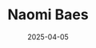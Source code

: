 ---
# Leave the homepage title empty to use the site title
title: "Naomi Baes"
date: 2025-04-05
type: landing

design:
  # Default section spacing
  spacing: "6rem"

sections:
  - block: resume-biography-3
    content:
      # Choose a user profile to display (a folder name within content/authors/)
      username: admin
      text: ""
      # Show a call-to-action button under your biography? (optional)
      button:
        text: CV
        url: /resume.pdf
    design:
      css_class: dark
      background:
        color: black
        image:
          # Add your image background to assets/media/.
          filename: stacked-peaks.svg
          filters:
            brightness: 0.7
          size: cover
          position: center
          parallax: false
  - block: markdown
    content:
      title: 'Research Program'
      subtitle: ''
      text: |-
        My research investigates how concepts change their meaning, focusing on mental health. With my PhD supervisors, I have developed a novel linguistic framework (**SIBling**) and measures to model lexical semantic change (LSC) along three dimensions that are typically overlooked by existing approaches.  

        **Key Contributions:**
        - **SIBling:** A theoretical model integrating insights from historical linguistics and psychology, reducing six types of LSC into three core dimensions: **Sentiment, Intensity, and Breadth (SIB)**. [[Prototype]](https://naomibaes.github.io/publication/journal-article_2024_acl_sibling/)
        - **SIB Toolkit:** Our computational implementation of SIBling, quantifying semantic change across SIB, plus related features (**salience** and **thematic content**). Designed for broad application across the social sciences and language domains (scientific, media, everyday).  
        - **LSC-Eval:** An evaluation framework that uses LLM-generated synthetic corpora to simulate *kinds* of LSC and validate LSC detection methods, identifying optimal dimension- and domain-specific approaches. [[Prototype]](https://naomibaes.github.io/publication/preprint_2025/) 
        - **Applications:** I apply SIBling to trace the historical semantic evolution of mental health-related concepts (e.g., *autism*, *schizophrenia*), analysing related cultural dynamics like **concept creep**, **pathologisation**, and **stigmatisation**.  

        This program: (1) offers a multidimensional model of conceptual change (*SIBling*), (2) develops or identifies computational tools for its application, (3) establishes a principled evaluation framework for LSC detection methods (*LSC-Eval*), and (4) demonstrates its value through detailed case studies. This body of work lays the groundwork for future extensions across disciplines (e.g., law, humanities) and languages.
    design:
      columns: '1' 
  - block: collection
    id: papers
    content:
      title: Featured Publications
      filters:
        folders:
          - publication
        featured_only: true
    design:
      view: article-grid
      columns: 2
  - block: collection
    content:
      title: Relevant Publications
      text: ""
      filters:
        folders:
          - publication
        exclude_featured: false
    design:
      view: citation
  - block: collection
    id: talks
    content:
      title: Invited Talks
      filters:
        folders:
          - talks
        featured_only: true
    design:
      view: article-grid
      columns: 1
  - block: collection
    id: news
    content:
      title: Recent News
      subtitle: ''
      text: ''
      filters:
        folders:
          - news
        exclude_folders:
          - resources
        author: ""
        category: ""
        tag: ""
        exclude_featured: false
        exclude_future: false
        exclude_past: false
        publication_type: ""
      page_type: post
      count: 5
      offset: 0
      order: desc
    design:
      view: date-title-summary
      spacing:
        padding: [0, 0, 0, 0]

  - block: markdown
    content:
      title: Quick Updates
      text: |
        <div style="font-size: 1rem">

        - Delighted to share my PhD research in recent and upcoming invited talks in September at the Change is Key! conference in Gothenburg, Utrecht, NRC Canada — with more to come at the Mental Health Conference this October!

        - **5 Aug – 30 Sept 2025** — [Interning](https://www.changeiskey.org/post/25-08-04-naomi-visit/) at **[Change is Key!](https://www.changeiskey.org/about/)** (8 weeks). The program develops computational tools to trace how language, society, and culture evolve, applying NLP and corpus methods to study semantic change and variation across linguistics, digital humanities, and the social sciences.

        - Happy to have presented our new method evaluation framework [**LSC-Eval**](https://naomibaes.github.io/publication/preprint_2025/): *A General Evaluation Framework for Assessing Methods for Measuring Lexical Semantic Change with LLM-Generated Synthetic Data*, at **[ACL 2025, Vienna](https://2025.aclweb.org/)** two frameworks for modeling conceptual change — [**SIBling**](https://naomibaes.github.io/publication/journal-article_2024_acl_sibling/) and [**LSC-Eval**](https://naomibaes.github.io/publication/preprint_2025/) — at *[IC2S2’25](https://www.ic2s2-2025.org/)* (Norrköping), the International Conference on Computational Social Science.
        
        - New *corpus data* and *scripts* publicly available — see [Resources](https://naomibaes.github.io/resources/) tab.

        </div>
    design:
      columns: 1
      css_class: mt-4

---